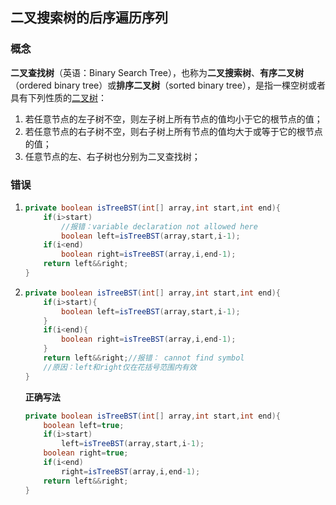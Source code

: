 ## 二叉搜索树的后序遍历序列

### 概念

**二叉查找树**（英语：Binary Search Tree），也称为**二叉搜索树**、**有序二叉树**（ordered binary tree）或**排序二叉树**（sorted binary tree），是指一棵空树或者具有下列性质的[二叉树](https://zh.wikipedia.org/wiki/二叉树)：

1. 若任意节点的左子树不空，则左子树上所有节点的值均小于它的根节点的值；
2. 若任意节点的右子树不空，则右子树上所有节点的值均大于或等于它的根节点的值；
3. 任意节点的左、右子树也分别为二叉查找树；

### 错误

1. ```java
   private boolean isTreeBST(int[] array,int start,int end){
       if(i>start)
           //报错：variable declaration not allowed here
           boolean left=isTreeBST(array,start,i-1);
       if(i<end)
           boolean right=isTreeBST(array,i,end-1);
       return left&&right;
   }
   ```

2. ```java
   private boolean isTreeBST(int[] array,int start,int end){
       if(i>start){
           boolean left=isTreeBST(array,start,i-1);
       }
       if(i<end){
           boolean right=isTreeBST(array,i,end-1);
       }
       return left&&right;//报错： cannot find symbol
       //原因：left和right仅在花括号范围内有效
   }
   ```

   

   **正确写法**

   ```java
   private boolean isTreeBST(int[] array,int start,int end){
       boolean left=true;
       if(i>start)
           left=isTreeBST(array,start,i-1);
       boolean right=true;
       if(i<end)
           right=isTreeBST(array,i,end-1);
       return left&&right;
   }    
   ```